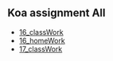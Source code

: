 ## Koa assignment All
- [16_classWork](./16_classwork)
- [16_homeWork](./16_homework_JWT)
- [17_classWork](./17_classwork)
